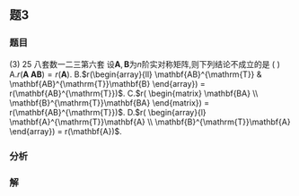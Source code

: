 ## 题3
### 题目
(3) 25 八套数一二三第六套 
设$\mathbf{A},\mathbf{B}$为$n$阶实对称矩阵,则下列结论不成立的是 ( )
A.$r(\mathbf{A}\;\mathbf{AB}) = r(\mathbf{A})$. 
B.$r(\begin{array}{ll} \mathbf{AB}^{\mathrm{T}} & \mathbf{AB}^{\mathrm{T}}\mathbf{B} \end{array}) = r(\mathbf{AB}^{\mathrm{T}})$.
C.$r( \begin{matrix} \mathbf{BA} \\  \mathbf{B}^{\mathrm{T}}\mathbf{BA} \end{matrix})  = r(\mathbf{AB}^{\mathrm{T}})$.
D.$r( \begin{array}{l} \mathbf{A}^{\mathrm{T}}\mathbf{A} \\  \mathbf{B}^{\mathrm{T}}\mathbf{A} \end{array}) = r(\mathbf{A})$.
### 分析

### 解
